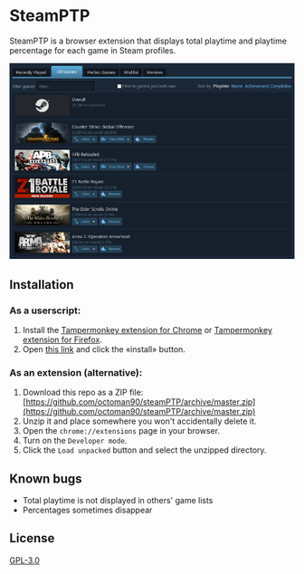 # SteamPTP

SteamPTP is a browser extension that displays total playtime and playtime percentage for each game in Steam profiles.

![](screencap.png)

## Installation
### As a userscript:
1. Install the [Tampermonkey extension for Chrome](https://chrome.google.com/webstore/detail/tampermonkey/dhdgffkkebhmkfjojejmpbldmpobfkfo) or [Tampermonkey extension for Firefox](https://addons.mozilla.org/en-US/firefox/addon/tampermonkey).
2. Open [this link](https://raw.githubusercontent.com/octoman90/SteamPTP/master/index.user.js) and click the «install» button.

### As an extension (alternative):
1. Download this repo as a ZIP file: [https://github.com/octoman90/steamPTP/archive/master.zip](https://github.com/octoman90/steamPTP/archive/master.zip)
2. Unzip it and place somewhere you won't accidentally delete it.
3. Open the `chrome://extensions` page in your browser.
4. Turn on the `Developer mode`.
5. Click the `Load unpacked` button and select the unzipped directory.

## Known bugs
- Total playtime is not displayed in others' game lists
- Percentages sometimes disappear

## License
[GPL-3.0](LICENSE)
